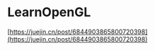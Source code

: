 # LearnOpenGL

[https://juejin.cn/post/6844903865800720398](https://juejin.cn/post/6844903865800720398)
